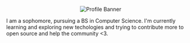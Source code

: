 <p align="center"><img alt="Profile Banner" src="https://user-images.githubusercontent.com/113251342/235369744-6ec263ba-8782-4422-8a19-f80a91842c3a.png"></p>

I am a sophomore, pursuing a BS in Computer Science. I'm currently learning and exploring new techologies and trying to contribute more to open source and help the community <3.

